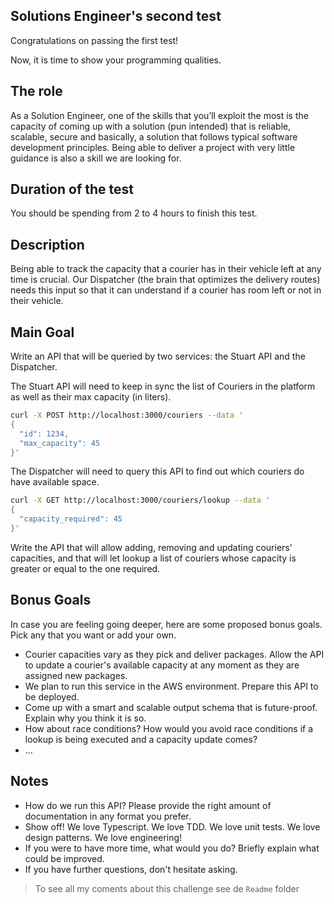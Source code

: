 ## Solutions Engineer's second test
Congratulations on passing the first test!

Now, it is time to show your programming qualities.

## The role

As a Solution Engineer, one of the skills that you’ll exploit the most is the capacity of coming up with a solution (pun intended) that is reliable, scalable, secure and basically, a solution that follows typical software development principles.
Being able to deliver a project with very little guidance is also a skill we are looking for.
## Duration of the test

You should be spending from 2 to 4 hours to finish this test.

## Description
Being able to track the capacity that a courier has in their vehicle left at any time is crucial. Our Dispatcher (the brain that optimizes the delivery routes) needs this input so that it can understand if a courier has room left or not in their vehicle.

## Main Goal

Write an API that will be queried by two services: the Stuart API and the Dispatcher.

The Stuart API will need to keep in sync the list of Couriers in the platform as well as their max capacity (in liters).
```bash
curl -X POST http://localhost:3000/couriers --data '
{
  "id": 1234,
  "max_capacity": 45
}'
```
The Dispatcher will need to query this API to find out which couriers do have available space.
```bash
curl -X GET http://localhost:3000/couriers/lookup --data '
{
  "capacity_required": 45
}'
```
Write the API that will allow adding, removing and updating couriers' capacities, and that will let lookup a list of couriers whose capacity is greater or equal to the one required.

## Bonus Goals

In case you are feeling going deeper, here are some proposed bonus goals. Pick any that you want or add your own.

* Courier capacities vary as they pick and deliver packages. Allow the API to update a courier's available capacity at any moment as they are assigned new packages.
* We plan to run this service in the AWS environment. Prepare this API to be deployed.
* Come up with a smart and scalable output schema that is future-proof. Explain why you think it is so.
* How about race conditions? How would you avoid race conditions if a lookup is being executed and a capacity update comes?
* …

## Notes
* How do we run this API? Please provide the right amount of documentation in any format you prefer.
* Show off! We love Typescript. We love TDD. We love unit tests. We love design patterns. We love engineering!
* If you were to have more time, what would you do? Briefly explain what could be improved.
* If you have further questions, don't hesitate asking.

> To see all my coments about this challenge see de `Readme` folder